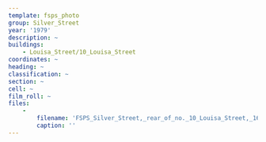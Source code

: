 ```yaml
---
template: fsps_photo
group: Silver_Street
year: '1979'
description: ~
buildings:
    - Louisa_Street/10_Louisa_Street
coordinates: ~
heading: ~
classification: ~
section: ~
cell: ~
film_roll: ~
files:
    -
        filename: 'FSPS_Silver_Street,_rear_of_no._10_Louisa_Street,_16-1-A_1979.png'
        caption: ''
---
```

